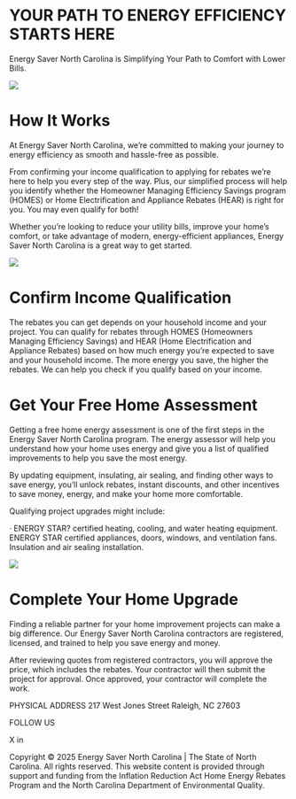 # YOUR PATH TO ENERGY EFFICIENCY STARTS HERE  

Energy Saver North Carolina is Simplifying Your Path to Comfort with Lower Bills.  

![](images/9a8ea55bbd1ea07e6db46e5b17a6ef8b075b72f353ed29d7c2cdc7aa14940e8f.jpg)  

# How It Works  

At Energy Saver North Carolina, we’re committed to making your journey to energy efficiency as smooth and hassle-free as possible.  

From confirming your income qualification to applying for rebates we’re here to help you every step of the way. Plus, our simplified process will help you identify whether the Homeowner Managing Efficiency Savings program (HOMES) or Home Electrification and Appliance Rebates (HEAR) is right for you. You may even qualify for both!  

Whether you’re looking to reduce your utility bills, improve your home’s comfort, or take advantage of modern, energy-efficient appliances, Energy Saver North Carolina is a great way to get started.  

![](images/0d82b400c069ede1c6ad423db54a704394988a674e2b6718da3adbcdde25a667.jpg)  

# Confirm Income Qualification  

The rebates you can get depends on your household income and your project. You can qualify for rebates through HOMES (Homeowners Managing Efficiency Savings) and HEAR (Home Electrification and Appliance Rebates) based on how much energy you’re expected to save and your household income. The more energy you save, the higher the rebates. We can help you check if you qualify based on your income.  

# Get Your Free Home Assessment  

Getting a free home energy assessment is one of the first steps in the Energy Saver North Carolina program. The energy assessor will help you understand how your home uses energy and give you a list of qualified improvements to help you save the most energy.  

By updating equipment, insulating, air sealing, and finding other ways to save energy, you’ll unlock rebates, instant discounts, and other incentives to save money, energy, and make your home more comfortable.  

Qualifying project upgrades might include:  

· ENERGY STAR? certified heating, cooling, and water heating equipment.   
ENERGY STAR certified appliances, doors, windows, and ventilation fans.   
Insulation and air sealing installation.  

![](images/7468c9c5090373ac1c92e45e30841d75f70ff34e7d7718657f5f9c43cc36453a.jpg)  

# Complete Your Home Upgrade  

Finding a reliable partner for your home improvement projects can make a big difference. Our Energy Saver North Carolina contractors are registered, licensed, and trained to help you save energy and money.  

After reviewing quotes from registered contractors, you will approve the price, which includes the rebates. Your contractor will then submit the project for approval. Once approved, your contractor will complete the work.  

PHYSICAL ADDRESS 217 West Jones Street Raleigh, NC 27603  

FOLLOW US  

X in  

Copyright © 2025 Energy Saver North Carolina | The State of North Carolina. All rights reserved. This website content is provided through support and funding from the Inflation Reduction Act Home Energy Rebates Program and the North Carolina Department of Environmental Quality.  